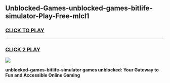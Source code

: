 
## Unblocked-Games-unblocked-games-bitlife-simulator-Play-Free-mlcl1
<h3>
<a href="https://premium76.site?title=unblocked-games-bitlife-simulator&ref=10A">CLICK TO PLAY</a></h3>
<hr>

<h3>
<a href="https://premium76.site?title=unblocked-games-bitlife-simulator&ref=10A">CLICK 2 PLAY</a>
  
</h3>

<a href="https://premium76.site?title=unblocked-games-bitlife-simulator&ref=10A"><img src="https://clearcache.store/games.png"></a>


**unblocked-games-bitlife-simulator games unblocked: Your Gateway to Fun and Accessible Online Gaming**
